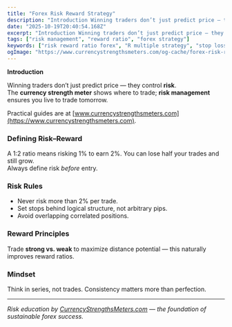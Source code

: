 ```yaml
---
title: "Forex Risk Reward Strategy"
description: "Introduction Winning traders don’t just predict price — they control risk..."
date: "2025-10-19T20:40:54.168Z"
excerpt: "Introduction Winning traders don’t just predict price — they control risk. The currency strength meter shows where to trade; risk management ensures you live to trade tomorrow. Practical guides are at [www.currencystrengthsmeters.com](https://www.currencystrengthsmeters.com). Defining Risk–Reward A 1:2 ratio means risking 1% to earn 2%. You can lose half your trades and..."
tags: ["risk management", "reward ratio", "forex strategy"]
keywords: ["risk reward ratio forex", "R multiple strategy", "stop loss placement", "forex risk control", "strength-based reward ratio"]
ogImage: "https://www.currencystrengthsmeters.com/og-cache/forex-risk-reward-strategy.jpg"
---
```

**Introduction**

Winning traders don’t just predict price — they control **risk**.  
The **currency strength meter** shows where to trade; **risk management** ensures you live to trade tomorrow.

Practical guides are at [www.currencystrengthsmeters.com](https://www.currencystrengthsmeters.com).

### Defining Risk–Reward

A 1:2 ratio means risking 1% to earn 2%. You can lose half your trades and still grow.  
Always define risk *before* entry.

### Risk Rules

- Never risk more than 2% per trade.  
- Set stops behind logical structure, not arbitrary pips.  
- Avoid overlapping correlated positions.

### Reward Principles

Trade **strong vs. weak** to maximize distance potential — this naturally improves reward ratios.

### Mindset

Think in series, not trades. Consistency matters more than perfection.

---

*Risk education by [CurrencyStrengthsMeters.com](https://www.currencystrengthsmeters.com) — the foundation of sustainable forex success.*
